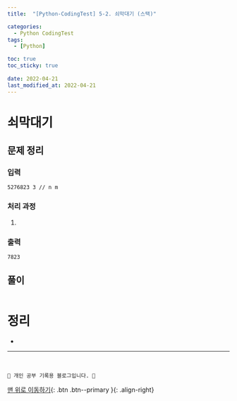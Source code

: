 ```yaml
---
title:  "[Python-CodingTest] 5-2. 쇠막대기 (스택)"

categories:
  - Python CodingTest
tags:
  - [Python]

toc: true
toc_sticky: true
 
date: 2022-04-21
last_modified_at: 2022-04-21
---
```


# 쇠막대기
## 문제 정리
### 입력
```
5276823 3 // n m
```
### 처리 과정
1. 
### 출력
```
7823
```
## 풀이
```py

```

# 정리
- 

***
<br>

    💛 개인 공부 기록용 블로그입니다. 👻

[맨 위로 이동하기](#){: .btn .btn--primary }{: .align-right}